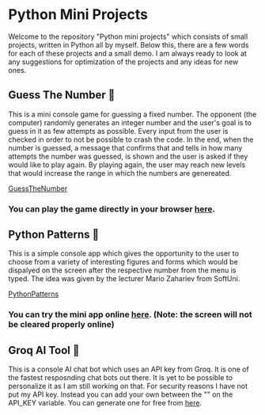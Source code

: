 # Python Mini Projects

Welcome to the repository "Python mini projects" which consists of small projects, written in Python all by myself. Below this, there are a few words for each of these projects and a small demo. I am always ready to look at any suggestions for optimization of the projects and any ideas for new ones. 


## Guess The Number 🔢
This is a mini console game for guessing a fixed number. The opponent (the computer) randomly generates an integer number and the user's goal is to guess in it as few attempts as possible. Every input from the user is checked in order to not be possible to crash the code. In the end, when the number is guessed, a message that confirms that and tells in how many attempts the number was guessed, is shown and the user is asked if they would like to play again. By playing again, the user may reach new levels that would increase the range in which the numbers are genereated. 

[GuessTheNumber](guess-the-number-game/main.py)
### You can play the game directly in your browser [here](https://replit.com/@igkrastev/Guess-The-Number?popupId=a7e1b29d-f854-414b-aa52-9ede0965faa9).

## Python Patterns 🌟
This is a simple console app which gives the opportunity to the user to choose from a variety of interesting figures and forms which would be dispalyed on the screen after the respective number from the menu is typed. The idea was given by the lecturer Mario Zahariev from SoftUni. 

[PythonPatterns](python-patterns/pattern_project.py)
### You can try the mini app online [here](https://replit.com/@igkrastev/PythonPatterns?popupId=aaa073cd-eba4-43e2-aee5-e398ae322edc). (Note: the screen will not be cleared properly online)

## Groq AI Tool 🤖
This is a console AI chat bot which uses an API key from Groq. It is one of the fastest resposnding chat bots out there. It is yet to be possible to personalize it as I am still working on that. For security reasons I have not put my API key. Instead you can add your own between the "" on the API_KEY variable. You can generate one for free from [here](https://groq.com/).
